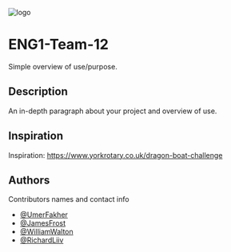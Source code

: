 ![logo](https://github.com/wpw503/ENG1-Team-12/blob/main/res/logo_t.png?raw=true)

# ENG1-Team-12

Simple overview of use/purpose.

## Description

An in-depth paragraph about your project and overview of use.


## Inspiration

Inspiration: https://www.yorkrotary.co.uk/dragon-boat-challenge

## Authors

Contributors names and contact info

* [@UmerFakher](https://github.com/UmerFakher)
* [@JamesFrost](https://github.com/Fritzbox2000)
* [@WilliamWalton](https://github.com/wpw503)
* [@RichardLiiv](https://github.com/sumsare)
